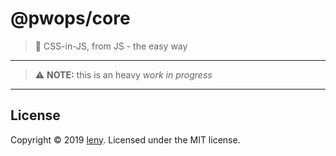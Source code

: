# @pwops/core

> 🍃 CSS-in-JS, from JS - the easy way

* * *

> ⚠️ **NOTE:** this is an heavy *work in progress*

* * *

## License

Copyright © 2019 [leny](https://leny.me).
Licensed under the MIT license.
